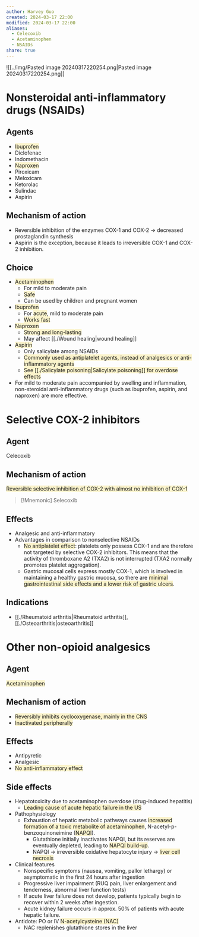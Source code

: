 ```yaml
---
author: Harvey Guo
created: 2024-03-17 22:00
modified: 2024-03-17 22:00
aliases:
  - Celecoxib
  - Acetaminophen
  - NSAIDs
share: true
---
```

![[../img/Pasted image 20240317220254.png|Pasted image 20240317220254.png]]
# Nonsteroidal anti-inflammatory drugs (NSAIDs)
## Agents
- <span style="background:rgba(240, 200, 0, 0.2)">Ibuprofen</span>
- Diclofenac
- Indomethacin
- <span style="background:rgba(240, 200, 0, 0.2)">Naproxen</span>
- Piroxicam
- Meloxicam
- Ketorolac
- Sulindac
- Aspirin
## Mechanism of action
- Reversible inhibition of the enzymes COX-1 and COX-2 → decreased prostaglandin synthesis 
- Aspirin is the exception, because it leads to irreversible COX-1 and COX-2 inhibition.
## Choice
- <span style="background:rgba(240, 200, 0, 0.2)">Acetaminophen</span>
	- For mild to moderate pain
	- <span style="background:rgba(240, 200, 0, 0.2)">Safe</span>
	- Can be used by children and pregnant women
- <span style="background:rgba(240, 200, 0, 0.2)">Ibuprofen</span>
	- For <span style="background:rgba(240, 200, 0, 0.2)">acute</span>, mild to moderate pain
	- <span style="background:rgba(240, 200, 0, 0.2)">Works fast</span>
- <span style="background:rgba(240, 200, 0, 0.2)">Naproxen</span>
	- <span style="background:rgba(240, 200, 0, 0.2)">Strong and long-lasting</span>
	- May affect [[./Wound healing|wound healing]]
- <span style="background:rgba(240, 200, 0, 0.2)">Aspirin</span>
	- Only salicylate among NSAIDs
	- <span style="background:rgba(240, 200, 0, 0.2)">Commonly used as antiplatelet agents, instead of analgesics or anti-inflammatory agents</span>
	- <span style="background:rgba(240, 200, 0, 0.2)">See [[./Salicylate poisoning|Salicylate poisoning]] for overdose effects</span>
- For mild to moderate pain accompanied by swelling and inflammation, non-steroidal anti-inflammatory drugs (such as ibuprofen, aspirin, and naproxen) are more effective.
# Selective COX-2 inhibitors
## Agent
Celecoxib
## Mechanism of action
<span style="background:rgba(240, 200, 0, 0.2)">Reversible selective inhibition of COX-2 with almost no inhibition of COX-1</span>
>[!Mnemonic] 
>Selecoxib
## Effects
- Analgesic and anti-inflammatory
- Advantages in comparison to nonselective NSAIDs
	- <span style="background:rgba(240, 200, 0, 0.2)">No antiplatelet effect</span>: platelets only possess COX-1 and are therefore not targeted by selective COX-2 inhibitors. This means that the activity of thromboxane A2 (TXA2) is not interrupted (TXA2 normally promotes platelet aggregation).
	- Gastric mucosal cells express mostly COX-1, which is involved in maintaining a healthy gastric mucosa, so there are <span style="background:rgba(240, 200, 0, 0.2)">minimal gastrointestinal side effects and a lower risk of gastric ulcers</span>.
## Indications
- [[./Rheumatoid arthritis|Rheumatoid arthritis]], [[./Osteoarthritis|osteoarthritis]]
# Other non-opioid analgesics
## Agent
<span style="background:rgba(240, 200, 0, 0.2)">Acetaminophen</span>
## Mechanism of action
- <span style="background:rgba(240, 200, 0, 0.2)">Reversibly inhibits cyclooxygenase, mainly in the CNS</span>
- <span style="background:rgba(240, 200, 0, 0.2)">Inactivated peripherally</span>
## Effects
- Antipyretic
- Analgesic
- <span style="background:rgba(240, 200, 0, 0.2)">No anti-inflammatory effect</span>
## Side effects
- Hepatotoxicity due to acetaminophen overdose (drug-induced hepatitis)
	- <span style="background:rgba(240, 200, 0, 0.2)">Leading cause of acute hepatic failure in the US</span>
- Pathophysiology
	- Exhaustion of hepatic metabolic pathways causes <span style="background:rgba(240, 200, 0, 0.2)">increased formation of a toxic metabolite of acetaminophen</span>, N-acetyl-p-benzoquinoneimine (<span style="background:rgba(240, 200, 0, 0.2)">NAPQI</span>).
		- Glutathione initially inactivates NAPQI, but its reserves are eventually depleted, leading to <span style="background:rgba(240, 200, 0, 0.2)">NAPQI build-up</span>.
		- NAPQI → irreversible oxidative hepatocyte injury → <span style="background:rgba(240, 200, 0, 0.2)">liver cell necrosis</span>
- Clinical features
	- Nonspecific symptoms (nausea, vomiting, pallor lethargy) or asymptomatic in the first 24 hours after ingestion
	- Progressive liver impairment (RUQ pain, liver enlargement and tenderness, abnormal liver function tests)
	- If acute liver failure does not develop, patients typically begin to recover within 2 weeks after ingestion.
	- Acute kidney failure occurs in approx. 50% of patients with acute hepatic failure. 
- Antidote: PO or IV <span style="background:rgba(240, 200, 0, 0.2)">N-acetylcysteine (NAC)</span>
	- NAC replenishes glutathione stores in the liver


